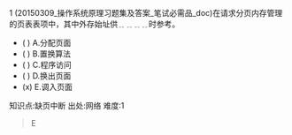 1
(20150309_操作系统原理习题集及答案_笔试必需品_doc)在请求分页内存管理的页表表项中，其中外存始址供﹎﹎﹎﹎时参考。
- ( ) A.分配页面
- ( ) B.置换算法
- ( ) C.程序访问
- ( ) D.换出页面
- (x) E.调入页面

知识点:缺页中断
出处:网络
难度:1
> E
